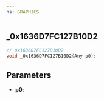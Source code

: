 ```yaml
---
ns: GRAPHICS
---
```

## _0x1636D7FC127B10D2

```c
// 0x1636D7FC127B10D2
void _0x1636D7FC127B10D2(Any p0);
```


## Parameters
* **p0**: 


